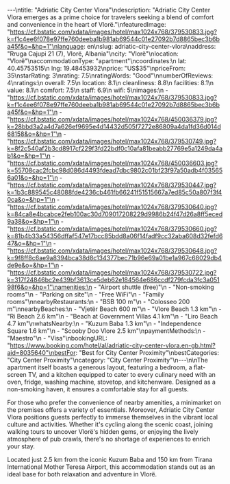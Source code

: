 ---\ntitle: "Adriatic City Center Vlora"\ndescription: "Adriatic City Center Vlora emerges as a prime choice for travelers seeking a blend of comfort and convenience in the heart of Vlorë."\nfeaturedImage: "https://cf.bstatic.com/xdata/images/hotel/max1024x768/379530833.jpg?k=f1c4ee6f078e97ffe760deeba1b981ab69544c01e27092b7d8865bec3b6ba45f&o=&hp=1"\nlanguage: en\nslug: adriatic-city-center-vlora\naddress: "Rruga Cajupi 21 (7), Vlorë, Albania"\ncity: "Vlorë"\nlocation: "Vlorë"\naccommodationType: "apartment"\ncoordinates:\n  lat: 40.45753515\n  lng: 19.48453932\nprice: "US$35"\npriceFrom: 35\nstarRating: 3\nrating: 7.5\nratingWords: "Good"\nnumberOfReviews: 4\nratings:\n  overall: 7.5\n  location: 8.1\n  cleanliness: 8.8\n  facilities: 8.1\n  value: 8.1\n  comfort: 7.5\n  staff: 6.9\n  wifi: 5\nimages:\n  - "https://cf.bstatic.com/xdata/images/hotel/max1024x768/379530833.jpg?k=f1c4ee6f078e97ffe760deeba1b981ab69544c01e27092b7d8865bec3b6ba45f&o=&hp=1"\n  - "https://cf.bstatic.com/xdata/images/hotel/max1024x768/450036379.jpg?k=28bbd3a2a4d7a626ef9695e4d14432d505f7272e86809a4da1fd36d014d68158&o=&hp=1"\n  - "https://cf.bstatic.com/xdata/images/hotel/max1024x768/379530749.jpg?k=8f2c540af2b3cd8917cf229f3fd22bdf0c10afa81beabb27769e5a1249da4ab1&o=&hp=1"\n  - "https://cf.bstatic.com/xdata/images/hotel/max1024x768/450036603.jpg?k=55708cac2fcbc98d086d4493fdead7dbc9802c01bf23f97a50adb4f035656a01&o=&hp=1"\n  - "https://cf.bstatic.com/xdata/images/hotel/max1024x768/379530447.jpg?k=1b3c889545c48088fde4236cb461fb66241f51515667a7ed85c50a807f3f40ca&o=&hp=1"\n  - "https://cf.bstatic.com/xdata/images/hotel/max1024x768/379530640.jpg?k=84ca8e4bcabce2feb100ac30d709017208229d9986b24f47d26a8ff5eced9a38&o=&hp=1"\n  - "https://cf.bstatic.com/xdata/images/hotel/max1024x768/379530660.jpg?k=81b4b33a54356dffaf547e17bcc85bdd8a06f14fadf9cc32aba608d32fefd647&o=&hp=1"\n  - "https://cf.bstatic.com/xdata/images/hotel/max1024x768/379530648.jpg?k=9f8ff8c6ae9a8394bca38d8c134377bec71b96e69a01be1a967c68029db4de9e&o=&hp=1"\n  - "https://cf.bstatic.com/xdata/images/hotel/max1024x768/379530722.jpg?k=317f24846bc2e439bf3613ce5deb62e184564e686ccdf279fcda3fc3a05198f6&o=&hp=1"\namenities:\n  - "Airport shuttle (free)"\n  - "Non-smoking rooms"\n  - "Parking on site"\n  - "Free WiFi"\n  - "Family rooms"\nnearbyRestaurants:\n  - "BSB 100 m"\n  - "Colosseo 200 m"\nnearbyBeaches:\n  - "Vjetër Beach 600 m"\n  - "Vlore Beach 1.3 km"\n  - "Ri Beach 2.6 km"\n  - "Beach at Government Villas 4.1 km"\n  - "Liro Beach 4.7 km"\nwhatsNearby:\n  - "Kuzum Baba 1.3 km"\n  - "Independence Square 1.6 km"\n  - "Scooby Doo Vlore 2.5 km"\npaymentMethods:\n  - "Maestro"\n  - "Visa"\nbookingURL: "https://www.booking.com/hotel/al/adriatic-city-center-vlora.en-gb.html?aid=8035640"\nbestFor: "Best for City Center Proximity"\nbestCategories: "City Center Proximity"\ncategory: "City Center Proximity"\n---\n\nThe apartment itself boasts a generous layout, featuring a bedroom, a flat-screen TV, and a kitchen equipped to cater to every culinary need with an oven, fridge, washing machine, stovetop, and kitchenware. Designed as a non-smoking haven, it ensures a comfortable stay for all guests.

For those who prefer the convenience of nearby amenities, a minimarket on the premises offers a variety of essentials. Moreover, Adriatic City Center Vlora positions guests perfectly to immerse themselves in the vibrant local culture and activities. Whether it's cycling along the scenic coast, joining walking tours to uncover Vlorë's hidden gems, or enjoying the lively atmosphere of pub crawls, there's no shortage of experiences to enrich your stay.

Located just 2.5 km from the iconic Kuzum Baba and 150 km from Tirana International Mother Teresa Airport, this accommodation stands out as an ideal base for both relaxation and adventure in Vlorë.